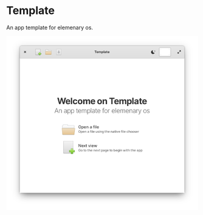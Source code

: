 # Template
An app template for elemenary os.

![Screenshot](https://github.com/malothebault/Template/blob/main/data/assets/screenshot.png)